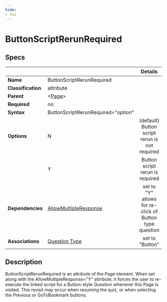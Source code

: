 ```yaml
---
hide:
- toc
---
```

# ButtonScriptRerunRequired

## Specs

| || Details |
|---|---|:---:|
| **Name** | ButtonScriptRerunRequired ||
| **Classification** | attribute ||
| **Parent** | <[Page](index.md)\> ||
| **Required** | no ||
| **Syntax** | ButtonScriptRerunRequired="*option*" |  |
| **Options** | N | (default) Button script rerun is not required |
|             | Y | Button script rerun is required |
| **Dependencies** | [AllowMultipleResponse](allow_multiple_response.md) | set to "Y" allows for re-click of Button type question|
| **Associations** | [Question Type](../questionset/question/type.md)| set to "Button" |


## Description
ButtonScriptRerunRequired is an attribute of the Page element. 
When set along with the AllowMultipleResponse="Y" attribute, it forces the user to re-execute the linked script
for a Button-style Question whenever this Page is visited. This revisit may occur when resuming the quiz, or
when selecting the Previous or GoToBookmark buttons. 

